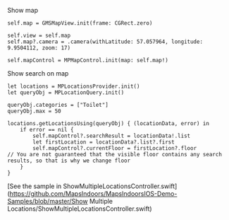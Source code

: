  Show map 
```
self.map = GMSMapView.init(frame: CGRect.zero)

self.view = self.map
self.map?.camera = .camera(withLatitude: 57.057964, longitude: 9.9504112, zoom: 17)

self.mapControl = MPMapControl.init(map: self.map!)
```
 Show search on map 
```
let locations = MPLocationsProvider.init()
let queryObj = MPLocationQuery.init()

queryObj.categories = ["Toilet"]
queryObj.max = 50

locations.getLocationsUsing(queryObj) { (locationData, error) in
    if error == nil {
        self.mapControl?.searchResult = locationData!.list
        let firstLocation = locationData?.list?.first
        self.mapControl?.currentFloor = firstLocation?.floor         // You are not guaranteed that the visible floor contains any search results, so that is why we change floor
    }
}
```

[See the sample in ShowMultipleLocationsController.swift](https://github.com/MapsIndoors/MapsIndoorsIOS-Demo-Samples/blob/master/Show Multiple Locations/ShowMultipleLocationsController.swift)
